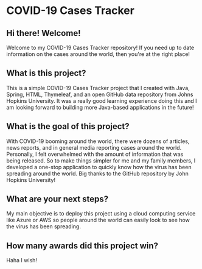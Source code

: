 # COVID-19 Cases Tracker
## Hi there! Welcome! 
Welcome to my COVID-19 Cases Tracker repository! If you need up to date information on the cases around the world, then you're at the right place! 

## What is this project? 
This is a simple COVID-19 Cases Tracker project that I created with Java, Spring, HTML, Thymeleaf, and an open GitHub data repository from Johns Hopkins University. It was a really good learning experience doing this and I am looking forward to building more Java-based applications in the future!

## What is the goal of this project?
With COVID-19 booming around the world, there were dozens of articles, news reports, and in general media reporting cases around the world. Personally, I felt overwhelmed with the amount of information that was being released. So to make things simpler for me and my family members, I developed a one-stop application to quickly know how the virus has been spreading around the world. Big thanks to the GitHub repository by John Hopkins University!

## What are your next steps?
My main objective is to deploy this project using a cloud computing service like Azure or AWS so people around the world can easily look to see how the virus has been spreading. 

## How many awards did this project win? 
Haha I wish! 

